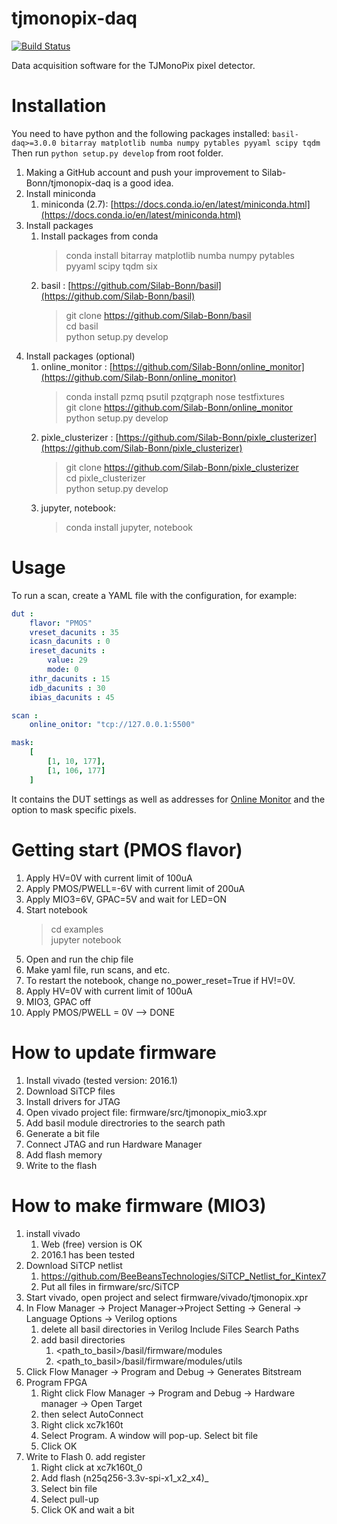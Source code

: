 # tjmonopix-daq
[![Build Status](https://travis-ci.org/SiLab-Bonn/tjmonopix-daq.svg?branch=development)](https://travis-ci.org/SiLab-Bonn/tjmonopix-daq)

Data acquisition software for the TJMonoPix pixel detector.

# Installation
You need to have python and the following packages installed:
`basil-daq>=3.0.0 bitarray matplotlib numba numpy pytables pyyaml scipy tqdm`
Then run `python setup.py develop` from root folder.

1. Making a GitHub account and push your improvement to Silab-Bonn/tjmonopix-daq is a good idea.
2. Install miniconda
    1. miniconda (2.7): [https://docs.conda.io/en/latest/miniconda.html](https://docs.conda.io/en/latest/miniconda.html)
3. Install packages
    1. Install packages from conda
       > conda install bitarray matplotlib numba numpy pytables pyyaml scipy tqdm six
    2. basil : 
       [https://github.com/Silab-Bonn/basil](https://github.com/Silab-Bonn/basil)
       > git clone https://github.com/Silab-Bonn/basil  
       > cd basil  
       > python setup.py develop  
4. Install packages (optional)
    1. online_monitor : 
       [https://github.com/Silab-Bonn/online_monitor](https://github.com/Silab-Bonn/online_monitor)
       > conda install pzmq psutil pzqtgraph nose testfixtures  
       > git clone https://github.com/Silab-Bonn/online_monitor  
       > python setup.py develop  
    2. pixle_clusterizer : [https://github.com/Silab-Bonn/pixle_clusterizer](https://github.com/Silab-Bonn/pixle_clusterizer)
       > git clone https://github.com/Silab-Bonn/pixle_clusterizer  
       > cd pixle_clusterizer  
       > python setup.py develop  
    3. jupyter, notebook:
       > conda install jupyter, notebook  

# Usage
To run a scan, create a YAML file with the configuration, for example:
```yaml
dut :
    flavor: "PMOS"
    vreset_dacunits : 35
    icasn_dacunits : 0
    ireset_dacunits :
        value: 29
        mode: 0
    ithr_dacunits : 15
    idb_dacunits : 30
    ibias_dacunits : 45

scan :
    online_onitor: "tcp://127.0.0.1:5500"

mask:
    [
        [1, 10, 177],
        [1, 106, 177]
    ]
```
It contains the DUT settings as well as addresses for [Online Monitor](https://github.com/SiLab-Bonn/online_monitor) and the option to mask specific pixels.

# Getting start (PMOS flavor)

1. Apply HV=0V with current limit of 100uA
2. Apply PMOS/PWELL=-6V with current limit of 200uA
3. Apply MIO3=6V, GPAC=5V and wait for LED=ON
4. Start notebook
   > cd examples  
   > jupyter notebook  
4. Open and run the chip file
5. Make yaml file, run scans, and etc.
6. To restart the notebook, change no_power_reset=True if HV!=0V.
7. Apply HV=0V with current limit of 100uA
8. MIO3, GPAC off
8. Apply PMOS/PWELL = 0V  --> DONE

# How to update firmware
1. Install vivado (tested version: 2016.1)
2. Download SiTCP files
3. Install drivers for JTAG
2. Open vivado project file: firmware/src/tjmonopix_mio3.xpr
3. Add basil module directrories to the search path
3. Generate a bit file
4. Connect JTAG and run Hardware Manager
5. Add flash memory
6. Write to the flash

# How to make firmware (MIO3)
1. install vivado 
    1. Web (free) version is OK
    2. 2016.1 has been tested
2. Download SiTCP netlist
    1. https://github.com/BeeBeansTechnologies/SiTCP_Netlist_for_Kintex7
    3. Put all files in firmware/src/SiTCP
2. Start vivado, open project and select firmware/vivado/tjmonopix.xpr
3. In Flow Manager -> Project Manager->Project Setting -> General -> Language Options -> Verilog options
    1. delete all basil directories in Verilog Include Files Search Paths
    2. add basil directories 
         1. <path_to_basil>/basil/firmware/modules
         2. <path_to_basil>/basil/firmware/modules/utils
4. Click Flow Manager -> Program and Debug -> Generates Bitstream
5. Program FPGA 
    1. Right click Flow Manager -> Program and Debug -> Hardware manager -> Open Target
    2. then select AutoConnect
    3. Right click xc7k160t
    4. Select Program. A window will pop-up. Select bit file
    5. Click OK
6. Write to Flash
    0. add register
    1. Right click at xc7k160t_0
    2. Add flash (n25q256-3.3v-spi-x1_x2_x4)_
    3. Select bin file
    4. Select pull-up 
    5. Click OK and wait a bit



